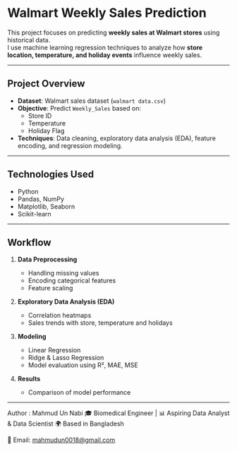 #  Walmart Weekly Sales Prediction

This project focuses on predicting **weekly sales at Walmart stores** using historical data.  
I use machine learning regression techniques to analyze how **store location, temperature, and holiday events** influence weekly sales.

---

##  Project Overview
- **Dataset**: Walmart sales dataset (`walmart data.csv`)
- **Objective**: Predict `Weekly_Sales` based on:
  - Store ID
  - Temperature
  - Holiday Flag
- **Techniques**: Data cleaning, exploratory data analysis (EDA), feature encoding, and regression modeling.

---

##  Technologies Used
- Python
- Pandas, NumPy
- Matplotlib, Seaborn
- Scikit-learn

---

##  Workflow
1. **Data Preprocessing**  
   - Handling missing values  
   - Encoding categorical features  
   - Feature scaling  

2. **Exploratory Data Analysis (EDA)**  
   - Correlation heatmaps  
   - Sales trends with store, temperature and holidays  

3. **Modeling**  
   - Linear Regression  
   - Ridge & Lasso Regression  
   - Model evaluation using R², MAE, MSE  

4. **Results**  
   - Comparison of model performance  
    

---

Author : 
Mahmud Un Nabi
🎓 Biomedical Engineer | 📊 Aspiring Data Analyst & Data Scientist
🌍 Based in Bangladesh

📧 Email: mahmudun0018@gmail.com

   
